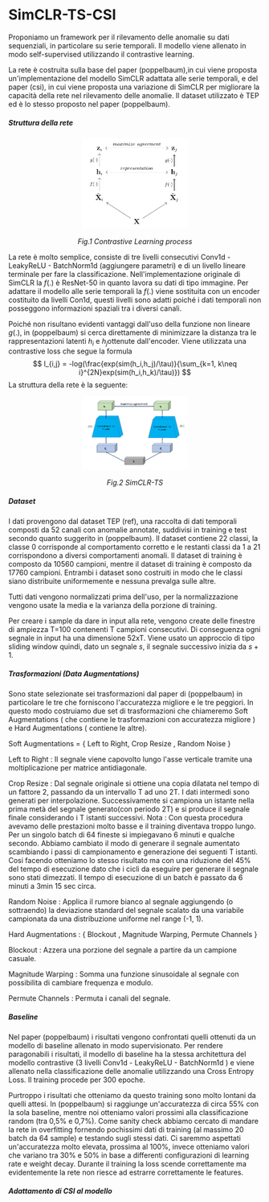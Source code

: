 # SimCLR-TS-CSI

Proponiamo un framework per il rilevamento delle anomalie su dati sequenziali, in particolare su serie temporali. Il modello viene allenato in modo self-supervised utilizzando il contrastive learning. 

La rete è costruita sulla base del paper (poppelbaum),in cui viene proposta un'implementazione del modello SimCLR adattata alle  serie temporali, e del paper (csi), in cui viene proposta una variazione di SimCLR per migliorare la capacità della rete nel rilevamento delle anomalie. Il dataset utilizzato è TEP ed è lo stesso proposto nel paper (poppelbaum).

##### Struttura della rete

<figure align = "center"><img src="images\contrastive_learning.PNG" alt="Contrastive Learning" style="width:50%" ><figcaption align = "center"><p style="font-style: italic;">Fig.1 Contrastive Learning process</p></figcaption></figure>

La rete è molto semplice, consiste di tre livelli consecutivi Conv1d - LeakyReLU - BatchNorm1d (aggiungere parametri) e di un livello lineare terminale per fare la classificazione. Nell'implementazione originale di SimCLR la $f(.)$ è ResNet-50 in quanto lavora su dati di tipo immagine. Per adattare il modello alle serie temporali la $f(.)$ viene sostituita con un encoder costituito da livelli Con1d, questi livelli sono adatti poiché i dati temporali non posseggono informazioni spaziali tra i diversi canali.

Poiché non risultano evidenti vantaggi dall'uso della funzione non lineare $g(.)$, in (poppelbaum) si cerca direttamente di minimizzare la distanza tra le rappresentazioni latenti $h_i$ e $h_j$​ ottenute dall'encoder. Viene utilizzata una contrastive loss che segue la formula
$$
l_{i,j} = -log(\frac{exp(sim(h_i,h_j)/\tau)}{\sum_{k=1, k\neq i}^{2N}exp(sim(h_i,h_k)/\tau)})
$$
La struttura della rete è la seguente:

<figure align = "center"><img src="images\simclrts.PNG" alt="Contrastive Learning" style="width:50%" ><figcaption align = "center"><p style="font-style: italic;">Fig.2 SimCLR-TS</p></figcaption></figure>

##### Dataset

I dati provengono dal dataset TEP (ref), una raccolta di dati temporali composti da 52 canali con anomalie annotate, suddivisi in training e test secondo quanto suggerito in (poppelbaum). Il dataset contiene 22 classi, la classe 0 corrisponde al comportamento corretto e le restanti classi da 1 a 21 corrispondono a diversi comportamenti anomali. Il dataset di training è composto da 10560 campioni, mentre il dataset di training è composto da 17760 campioni. Entrambi i dataset sono costruiti in modo che le classi siano distribuite uniformemente e nessuna prevalga sulle altre. 

Tutti dati vengono normalizzati prima dell'uso, per la normalizzazione vengono usate la media e la varianza della porzione di training.

Per creare i sample da dare in input alla rete, vengono create delle finestre di ampiezza T=100 contenenti T campioni consecutivi. Di conseguenza ogni segnale in input ha una dimensione 52xT. Viene usato un approccio di tipo sliding window quindi, dato un segnale $s$, il segnale successivo inizia da $s+1$.

##### Trasformazioni (Data Augmentations)

Sono state selezionate sei trasformazioni dal paper di (poppelbaum) in particolare le tre che forniscono l'accuratezza migliore e le tre peggiori. In questo modo costruiamo due set di trasformazioni che chiameremo Soft Augmentations ( che contiene le trasformazioni con accuratezza migliore ) e Hard Augmentations ( contiene le altre). 

Soft Augmentations = { Left to Right, Crop Resize , Random Noise }

Left to Right : Il segnale viene capovolto lungo l'asse verticale tramite una moltiplicazione per matrice antidiagonale.

Crop Resize : Dal segnale originale si ottiene una copia dilatata nel tempo di un fattore 2, passando da un intervallo T ad uno 2T. I dati intermedi sono generati per interpolazione. Successivamente si campiona un istante nella prima metà del segnale generato(con periodo 2T) e si produce il segnale finale considerando i T istanti successivi. 
Nota : Con questa procedura avevamo delle prestazioni molto basse e il training diventava troppo lungo. Per un singolo batch di 64 fineste si impiegavano 6 minuti e qualche secondo. Abbiamo cambiato il modo di generare il segnale aumentato scambiando i passi di campionamento e generazione dei seguenti T istanti. Cosi facendo otteniamo lo stesso risultato ma con una riduzione del 45% del tempo di esecuzione dato che i cicli da eseguire per generare il segnale sono stati dimezzati. Il tempo di esecuzione di un batch è passato da 6 minuti a 3min 15 sec circa.  

Random Noise : Applica il rumore bianco al segnale aggiungendo (o sottraendo) la deviazione standard del segnale scalato da una variabile campionata da una distribuzione uniforme nel range (-1, 1).   

Hard Augmentations : { Blockout , Magnitude Warping, Permute Channels }

Blockout : Azzera una porzione del segnale a partire da un campione casuale.

Magnitude Warping : Somma una funzione sinusoidale al segnale con possibilita di cambiare frequenza e modulo.

Permute Channels : Permuta i canali del segnale.

##### Baseline

Nel paper (poppelbaum) i risultati vengono confrontati quelli ottenuti da un modello di baseline allenato in modo supervisionato. Per rendere paragonabili i risultati, il modello di baseline ha la stessa architettura del modello contrastive (3 livelli Conv1d - LeakyReLU - BatchNorm1d ) e viene allenato nella classificazione delle anomalie utilizzando una Cross Entropy Loss. Il training procede per 300 epoche.

Purtroppo i risultati che otteniamo da questo training sono molto lontani da quelli attesi. In (poppelbaum) si raggiunge un'accuratezza di circa 55% con la sola baseline, mentre noi otteniamo valori prossimi alla classificazione random (tra 0,5% e 0,7%). Come sanity check abbiamo cercato di mandare la rete in overfitting fornendo pochissimi dati di training (al massimo 20 batch da 64 sample) e testando sugli stessi dati. Ci saremmo aspettati un'accuratezza molto elevata, prossima al 100%, invece otteniamo valori che variano tra 30% e 50% in base a differenti configurazioni di learning rate e weight decay. Durante il training la loss scende correttamente ma evidentemente la rete non riesce ad estrarre correttamente le features.

##### Adattamento di CSI al modello